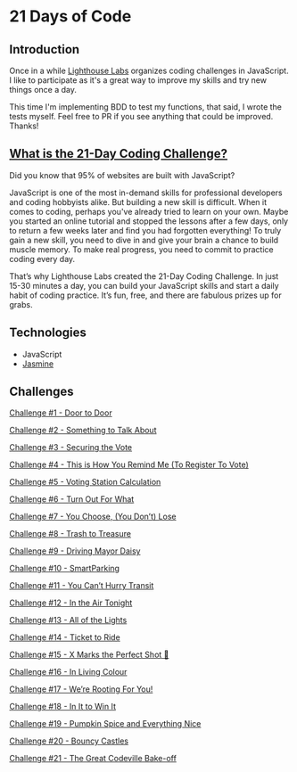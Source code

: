 # 21 Days of Code
## Introduction
Once in a while [Lighthouse Labs](https://www.lighthouselabs.ca/) organizes coding challenges in JavaScript. I like to participate as it's a great way to improve my skills and try new things once a day.

This time I'm implementing BDD to test my functions, that said, I wrote the tests myself. Feel free to PR if you see anything that could be improved. Thanks!

## [What is the 21-Day Coding Challenge?](https://coding-challenge.lighthouselabs.ca/about)
Did you know that 95% of websites are built with JavaScript?

JavaScript is one of the most in-demand skills for professional developers and coding hobbyists alike. But building a new skill is difficult. When it comes to coding, perhaps you've already tried to learn on your own. Maybe you started an online tutorial and stopped the lessons after a few days, only to return a few weeks later and find you had forgotten everything! To truly gain a new skill, you need to dive in and give your brain a chance to build muscle memory. To make real progress, you need to commit to practice coding every day.

That’s why Lighthouse Labs created the 21-Day Coding Challenge. In just 15-30 minutes a day, you can build your JavaScript skills and start a daily habit of coding practice. It’s fun, free, and there are fabulous prizes up for grabs.


## Technologies

- JavaScript
- [Jasmine](https://jasmine.github.io/setup/nodejs.html)

## Challenges
[Challenge #1 - Door to Door](https://www.faustinamaria.com/lighthouse-labs-1)

[Challenge #2 - Something to Talk About](https://www.faustinamaria.com/lighthouse-labs-2)

[Challenge #3 - Securing the Vote](https://www.faustinamaria.com/lighthouse-labs-3)

[Challenge #4 - This is How You Remind Me (To Register To Vote)](https://www.faustinamaria.com/lighthouse-labs-4)

[Challenge #5 - Voting Station Calculation](https://www.faustinamaria.com/lighthouse-labs-5)

[Challenge #6 - Turn Out For What](https://www.faustinamaria.com/lighthouse-labs-6)

[Challenge #7 - You Choose, (You Don’t) Lose](https://www.faustinamaria.com/lighthouse-labs-7)

[Challenge #8 - Trash to Treasure](https://www.faustinamaria.com/lighthouse-labs-8)

[Challenge #9 - Driving Mayor Daisy](https://www.faustinamaria.com/lighthouse-labs-9)

[Challenge #10 - SmartParking](https://www.faustinamaria.com/lighthouse-labs-10)

[Challenge #11 - You Can’t Hurry Transit](https://www.faustinamaria.com/lighthouse-labs-11)

[Challenge #12 - In the Air Tonight](https://www.faustinamaria.com/lighthouse-labs-12)

[Challenge #13 - All of the Lights](https://www.faustinamaria.com/lighthouse-labs-13)

[Challenge #14 - Ticket to Ride](https://www.faustinamaria.com/lighthouse-labs-14)

[Challenge #15 - X Marks the Perfect Shot 📸](https://www.faustinamaria.com/lighthouse-labs-15)

[Challenge #16 - In Living Colour](https://www.faustinamaria.com/lighthouse-labs-16)

[Challenge #17 - We’re Rooting For You!](https://www.faustinamaria.com/lighthouse-labs-17)

[Challenge #18 - In It to Win It](https://www.faustinamaria.com/lighthouse-labs-18)

[Challenge #19 - Pumpkin Spice and Everything Nice](https://www.faustinamaria.com/lighthouse-labs-19)

[Challenge #20 - Bouncy Castles](https://www.faustinamaria.com/lighthouse-labs-20)

[Challenge #21 - The Great Codeville Bake-off](https://www.faustinamaria.com/lighthouse-labs-21)